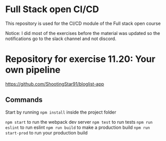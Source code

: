 # Full Stack open CI/CD

This repository is used for the CI/CD module of the Full stack open course

Notice: I did most of the exercises before the material was updated so the notifications go to the slack channel and not discord.

# Repository for exercise 11.20: Your own pipeline

https://github.com/ShootingStar91/bloglist-app

## Commands

Start by running `npm install` inside the project folder

`npm start` to run the webpack dev server
`npm test` to run tests
`npm run eslint` to run eslint
`npm run build` to make a production build
`npm run start-prod` to run your production build
